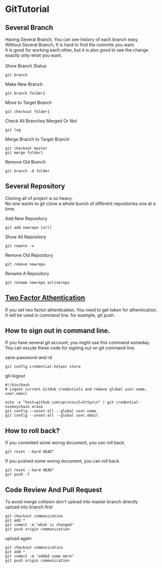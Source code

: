 GitTutorial
==================================

Several Branch
-------------------------
Having Several Branch, You can see history of each branch easy.<br>
Without Several Branch, It is hard to find the commits you want.<br>
It is good for working each other, but it is also good to see the change exactly only what you want.<br>
<br>
Show Branch Status<br>
```
git branch
```
Make New Branch<br>
```
git branch folder1
```
Move to Target Branch<br>
```
git checkout folder1
```
Check All Branches Merged Or Not<br>
```
git log
```
Merge Branch to Target Branch<br>
```
git checkout master
git merge folder1
```
Remove Old Branch<br>
```
git branch -d folder
```

Several Repository
------------------------------
Cloning all of project is so heavy.<br>
No one wants to git clone a whole bunch of different repositories one at a time.<br>


Add New Repository<br>
```
git add newrepo [url]
```
Show All Repository<br>
```
git remote -v
```
Remove Old Repository<br>
```
git remove newrepo
```
Rename A Repository<br>
```
git rename newrepo activerepo
```

<a href="https://help.github.com/en/articles/creating-a-personal-access-token-for-the-command-line">Two Factor Athentication</a>
-------------------------------
If you set two factor athentication, You need to get token for athentication.<br>
It will be used in command line. for example, git push.<br>


How to sign out in command line.
-------------------------------
If you have several git account, you might use this command someday.<br>
You can excute these code for signing out on git command line.<br>

save-password-and-id<br>
```
git config credential.helper store
```
git-logout<br>
```
#!/bin/bash
# Logout current GitHub credentials and remove global user.name, user.email

echo -e "host=github.com\nprotocol=https\n" | git credential-osxkeychain erase
git config --unset-all --global user.name
git config --unset-all --global user.email
```

How to roll back?
------------------------------
If you commited some worng document, you can roll back.<br>
```
git reset --hard HEAD^
```
If you pushed some worng document, you can roll back.<br>
```
git reset --hard HEAD^
git push -f
```

Code Review And Pull Request
------------------------------
To avoid merge collision don't upload into master branch directly<br>
upload into branch first<br>
```
git checkout communication
git add *
git commit -m "what is changed"
git push origin communication
```



upload again<br>
```
git checkout communication
git add *
git commit -m "added some more"
git push origin communication
```